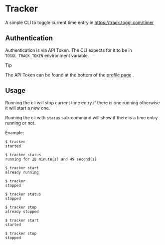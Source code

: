 # Tracker

A simple CLI to toggle current time entry in https://track.toggl.com/timer

## Authentication

Authentication is via API Token. The CLI expects for it to be in `TOGGL_TRACK_TOKEN` environment
variable.

> [!TIP]
> The API Token can be found at the bottom of the [profile page](https://track.toggl.com/profile) .

## Usage

Running the cli will stop current time entry if there is one running otherwise it will start a
new one.

Running the cli with `status` sub-command will show if there is a time entry running or not.

Example:
```
$ tracker
started

$ tracker status
running for 28 minute(s) and 49 second(s)

$ tracker start
already running

$ tracker
stopped

$ tracker status
stopped

$ tracker stop
already stopped

$ tracker start
started

$ tracker stop
stopped
```
